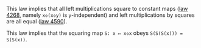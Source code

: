 This law implies that all left multiplications square to constant maps ([law 4268](https://teorth.github.io/equational_theories/implications/?4268), namely `x◇(x◇y)` is `y`-independent) and left multiplications by squares are all equal ([law 4590](https://teorth.github.io/equational_theories/implications/?4590)).

This law implies that the squaring map `S: x ↦ x◇x` obeys `S(S(S(x))) = S(S(x))`.
